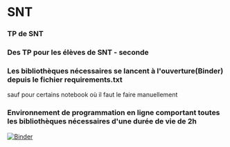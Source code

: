 # SNT
### TP de SNT
### Des TP pour les élèves de SNT - seconde

### Les bibliothèques nécessaires se lancent à l'ouverture(Binder) depuis le fichier requirements.txt

sauf pour certains notebook où il faut le faire manuellement

### Environnement de programmation en ligne comportant toutes les bibliothèques nécessaires d'une durée de vie de 2h
[![Binder](https://mybinder.org/badge_logo.svg)](https://mybinder.org/v2/gh/jcamponovo/SNT/master?urlpath=apps/environnement.ipynb)
